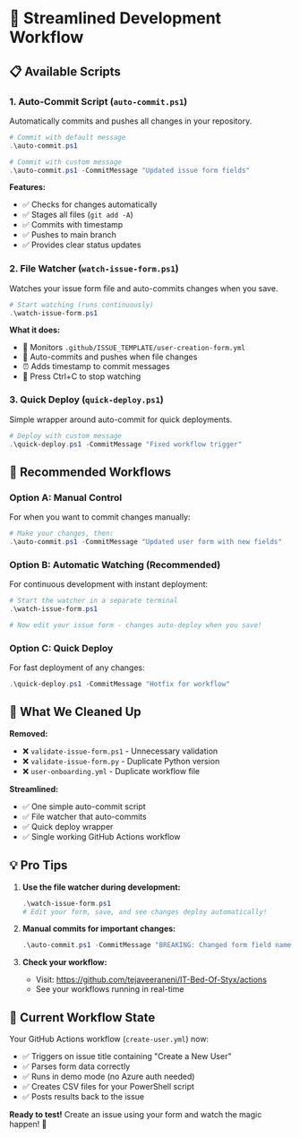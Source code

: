 # 🚀 Streamlined Development Workflow

## 📋 Available Scripts

### 1. **Auto-Commit Script** (`auto-commit.ps1`)
Automatically commits and pushes all changes in your repository.

```powershell
# Commit with default message
.\auto-commit.ps1

# Commit with custom message  
.\auto-commit.ps1 -CommitMessage "Updated issue form fields"
```

**Features:**
- ✅ Checks for changes automatically
- ✅ Stages all files (`git add -A`)
- ✅ Commits with timestamp
- ✅ Pushes to main branch
- ✅ Provides clear status updates

### 2. **File Watcher** (`watch-issue-form.ps1`)
Watches your issue form file and auto-commits changes when you save.

```powershell
# Start watching (runs continuously)
.\watch-issue-form.ps1
```

**What it does:**
- 👀 Monitors `.github/ISSUE_TEMPLATE/user-creation-form.yml`
- 🔄 Auto-commits and pushes when file changes
- ⏰ Adds timestamp to commit messages
- 🛑 Press Ctrl+C to stop watching

### 3. **Quick Deploy** (`quick-deploy.ps1`)
Simple wrapper around auto-commit for quick deployments.

```powershell
# Deploy with custom message
.\quick-deploy.ps1 -CommitMessage "Fixed workflow trigger"
```

## 🔄 Recommended Workflows

### **Option A: Manual Control**
For when you want to commit changes manually:
```powershell
# Make your changes, then:
.\auto-commit.ps1 -CommitMessage "Updated user form with new fields"
```

### **Option B: Automatic Watching** (Recommended)
For continuous development with instant deployment:
```powershell
# Start the watcher in a separate terminal
.\watch-issue-form.ps1

# Now edit your issue form - changes auto-deploy when you save!
```

### **Option C: Quick Deploy**
For fast deployment of any changes:
```powershell
.\quick-deploy.ps1 -CommitMessage "Hotfix for workflow"
```

## 🎯 What We Cleaned Up

**Removed:**
- ❌ `validate-issue-form.ps1` - Unnecessary validation
- ❌ `validate-issue-form.py` - Duplicate Python version
- ❌ `user-onboarding.yml` - Duplicate workflow file

**Streamlined:**
- ✅ One simple auto-commit script
- ✅ File watcher that auto-commits
- ✅ Quick deploy wrapper
- ✅ Single working GitHub Actions workflow

## 💡 Pro Tips

1. **Use the file watcher during development:**
   ```powershell
   .\watch-issue-form.ps1
   # Edit your form, save, and see changes deploy automatically!
   ```

2. **Manual commits for important changes:**
   ```powershell
   .\auto-commit.ps1 -CommitMessage "BREAKING: Changed form field names"
   ```

3. **Check your workflow:**
   - Visit: https://github.com/tejaveeraneni/IT-Bed-Of-Styx/actions
   - See your workflows running in real-time

## 🔧 Current Workflow State

Your GitHub Actions workflow (`create-user.yml`) now:
- ✅ Triggers on issue title containing "Create a New User"
- ✅ Parses form data correctly
- ✅ Runs in demo mode (no Azure auth needed)
- ✅ Creates CSV files for your PowerShell script
- ✅ Posts results back to the issue

**Ready to test!** Create an issue using your form and watch the magic happen! 🎉
